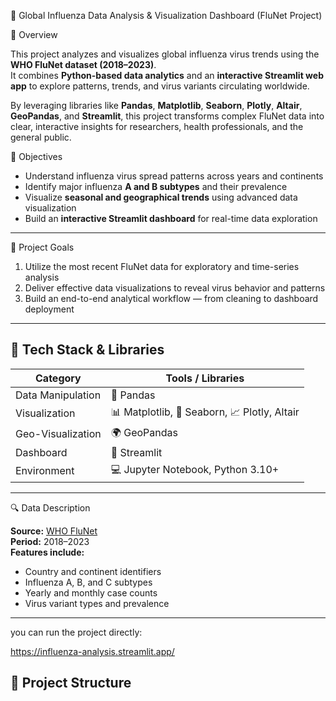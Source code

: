 🦠 Global Influenza Data Analysis & Visualization Dashboard (FluNet Project)

📖 Overview

This project analyzes and visualizes global influenza virus trends using the **WHO FluNet dataset (2018–2023)**.  
It combines **Python-based data analytics** and an **interactive Streamlit web app** to explore patterns, trends, and virus variants circulating worldwide.  

By leveraging libraries like **Pandas**, **Matplotlib**, **Seaborn**, **Plotly**, **Altair**, **GeoPandas**, and **Streamlit**, this project transforms complex FluNet data into clear, interactive insights for researchers, health professionals, and the general public.  

🎯 Objectives

- Understand influenza virus spread patterns across years and continents  
- Identify major influenza **A and B subtypes** and their prevalence  
- Visualize **seasonal and geographical trends** using advanced data visualization  
- Build an **interactive Streamlit dashboard** for real-time data exploration  

---

🧠 Project Goals

1. Utilize the most recent FluNet data for exploratory and time-series analysis  
2. Deliver effective data visualizations to reveal virus behavior and patterns  
3. Build an end-to-end analytical workflow — from cleaning to dashboard deployment  

---

## 🧰 Tech Stack & Libraries

| Category | Tools / Libraries |
|-----------|------------------|
| Data Manipulation | 🐼 Pandas |
| Visualization | 📊 Matplotlib, 🎨 Seaborn, 📈 Plotly, Altair |
| Geo-Visualization | 🌍 GeoPandas |
| Dashboard | 🚀 Streamlit |
| Environment | 💻 Jupyter Notebook, Python 3.10+ |

---

🔍 Data Description

**Source:** [WHO FluNet](https://www.who.int/tools/flunet)  
**Period:** 2018–2023  
**Features include:**
- Country and continent identifiers  
- Influenza A, B, and C subtypes  
- Yearly and monthly case counts  
- Virus variant types and prevalence

---

you can run the project directly:

https://influenza-analysis.streamlit.app/ 

## 📂 Project Structure

